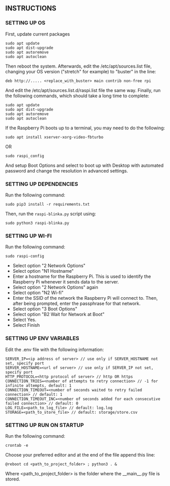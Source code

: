 ## INSTRUCTIONS

### SETTING UP OS

First, update current packages

	sudo apt update
	sudo apt dist-upgrade
	sudo apt autoremove
	sudo apt autoclean

Then reboot the system.
Afterwards, edit the /etc/apt/sources.list file, changing your OS version ("stretch" for example) to "buster" in the line:

	deb http://..... <replace_with_buster> main contrib non-free rpi

And edit the /etc/apt/sources.list.d/raspi.list file the same way.
Finally, run the following commands, which should take a long time to complete:

	sudo apt update
	sudo apt dist-upgrade
	sudo apt autoremove
	sudo apt autoclean

If the Raspberry Pi boots up to a terminal, you may need to do the following:

	sudo apt install xserver-xorg-video-fbturbo

OR

	sudo raspi_config

And setup Boot Options and select to boot up with Desktop with automated password and change the resolution in advanced settings.

### SETTING UP DEPENDENCIES

Run the following command:

	sudo pip3 install -r requirements.txt

Then, run the `raspi-blinka.py` script using:

	sudo python3 raspi-blinka.py

### SETTING UP WI-FI

Run the following command:

	sudo raspi-config

- Select option "2 Network Options"
- Select option "N1 Hostname"
- Enter a hostname for the Raspberry Pi. This is used to identify the Raspberry Pi whenever it sends data to the server.
- Select option "2 Network Options" again
- Select option "N2 Wi-fi"
- Enter the SSID of the network the Raspberry Pi will connect to. Then, after being prompted, enter the passphrase for that network.
- Select option "3 Boot Options"
- Select option "B2 Wait for Network at Boot"
- Select Yes.
- Select Finish

### SETTING UP ENV VARIABLES

Edit the .env file with the following information:

	SERVER_IP=<ip address of server> // use only if SERVER_HOSTNAME not set, specify port
	SERVER_HOSTNAME=<url of server> // use only if SERVER_IP not set, specify port
	HTTP_PROTOCOL=<http protocol of server> // http OR https
	CONNECTION_TRIES=<number of attempts to retry connection> // -1 for infinite attempts, default: 1
	CONNECTION_TIMEOUT=<number of seconds waited to retry failed connection> // default: 1
	CONNECTION_TIMEOUT_INC=<number of seconds added for each consecutive failed connection> // default: 0
	LOG_FILE=<path_to_log_file> // default: log.log
    STORAGE=<path_to_store_file> // default: storage/store.csv
	
### SETTING UP RUN ON STARTUP

Run the following command:

	crontab -e
	
Choose your preferred editor and at the end of the file append this line:

	@reboot cd <path_to_project_folder> ; python3 . &
	
Where <path_to_project_folder> is the folder where the \_\_main\_\_.py file is stored.
